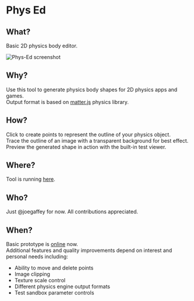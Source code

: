 # Phys Ed

## What?

Basic 2D physics body editor.

![Phys-Ed screenshot](https://cdn.glitch.me/22db1ff7-3ea8-4eab-9f25-9ca603a01e31%2Fscreen.png?v=1639242170427)

## Why?

Use this tool to generate physics body shapes for 2D physics apps and games.  
Output format is based on [matter.js](https://brm.io/matter-js/) physics library.

## How?

Click to create points to represent the outline of your physics object.  
Trace the outline of an image with a transparent background for best effect.  
Preview the generated shape in action with the built-in test viewer.  

## Where?

Tool is running [here](https://phys-ed.glitch.me/).

## Who?

Just @joegaffey for now. All contributions appreciated. 

## When?

Basic prototype is [online](https://phys-ed.glitch.me/) now.  
Additional features and quality improvements depend on interest and personal needs including:
* Ability to move and delete points
* Image clipping
* Texture scale control
* Different physics engine output formats
* Test sandbox parameter controls
